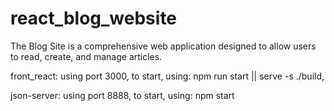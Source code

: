 # react_blog_website
The Blog Site is a comprehensive web application designed to allow users to read, create, and manage articles. 

front_react: using port 3000, to start, using: npm run start  ||   serve -s ./build, 

json-server: using port 8888, to start, using: npm start
